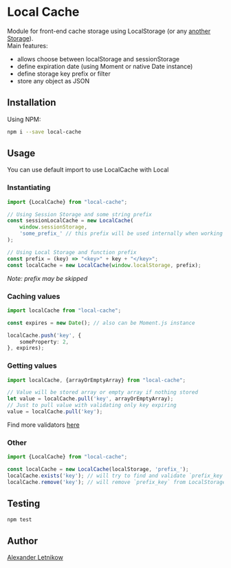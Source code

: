 # Local Cache
Module for front-end cache storage using LocalStorage (or any [another Storage](https://developer.mozilla.org/ru/docs/Web/API/Storage)).  
Main features:
- allows choose between localStorage and sessionStorage
- define expiration date (using Moment or native Date instance)
- define storage key prefix or filter
- store any object as JSON

## Installation
Using NPM:

```bash
npm i --save local-cache
```

## Usage
You can use default import to use LocalCache with Local

### Instantiating
```typescript
import {LocalCache} from "local-cache";

// Using Session Storage and some string prefix
const sessionLocalCache = new LocalCache(
    window.sessionStorage,
    'some_prefix_' // this prefix will be used internally when working with storage
);

// Using Local Storage and function prefix
const prefix = (key) => "<key>" + key + "</key>";
const localCache = new LocalCache(window.localStorage, prefix);
```
*Note: prefix may be skipped*

### Caching values
```typescript
import localCache from "local-cache";

const expires = new Date(); // also can be Moment.js instance

localCache.push('key', {
    someProperty: 2,
}, expires);
```
### Getting values
```typescript
import localCache, {arrayOrEmptyArray} from "local-cache";

// Value will be stored array or empty array if nothing stored
let value = localCache.pull('key', arrayOrEmptyArray);
// Just to pull value with validating only key expiring
value = localCache.pull('key');
```
Find more validators [here](./src/validators.ts)

### Other

```typescript
import {LocalCache} from "local-cache";

const localCache = new LocalCache(localStorage, 'prefix_');
localCache.exists('key'); // will try to find and validate `prefix_key` in LocalStorage
localCache.remove('key'); // will remove `prefix_key` from LocalStorage
``` 

## Testing
```bash
npm test
```

## Author
[Alexander <horat1us> Letnikow](mailto:reclamme@gmail.com)